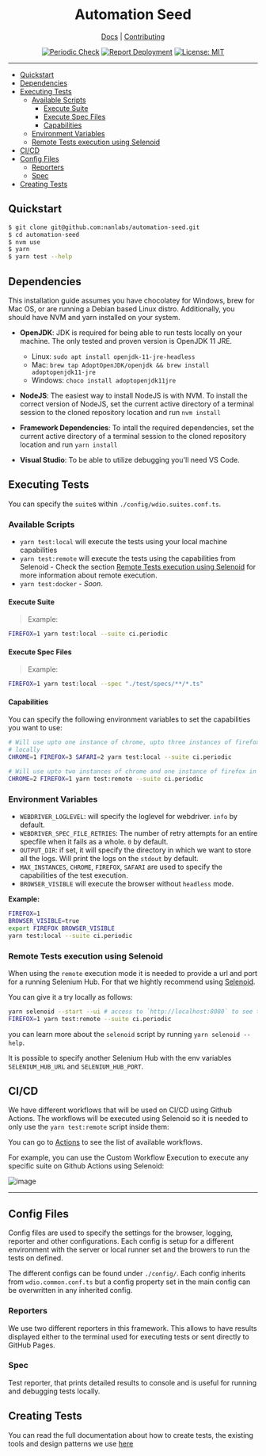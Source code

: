 <div align="center">
<h1>Automation Seed</h1>

[Docs](#) |
[Contributing](https://github.com/nanlabs/automation-seed/blob/main/CONTRIBUTING.md)

</div>
<div align="center">

[![Periodic Check][workflowbadge]][workflowurl]
[![Report Deployment][deploydocsbadge]][deploydocsurl]
[![License: MIT][licensebadge]][licenseurl]

</div>

---

- [Quickstart](#quickstart)
- [Dependencies](#dependencies)
- [Executing Tests](#executing-tests)
  - [Available Scripts](#available-scripts)
    - [Execute Suite](#execute-suite)
    - [Execute Spec Files](#execute-spec-files)
    - [Capabilities](#capabilities)
  - [Environment Variables](#environment-variables)
  - [Remote Tests execution using Selenoid](#remote-tests-execution-using-selenoid)
- [CI/CD](#cicd)
- [Config Files](#config-files)
  - [Reporters](#reporters)
  - [Spec](#spec)
- [Creating Tests](#creating-tests)

## Quickstart

```sh
$ git clone git@github.com:nanlabs/automation-seed.git
$ cd automation-seed
$ nvm use
$ yarn
$ yarn test --help
```

## Dependencies

This installation guide assumes you have chocolatey for Windows, brew for Mac OS, or are running a Debian based Linux distro. Additionally, you should have NVM and yarn installed on your system.

- **OpenJDK**: JDK is required for being able to run tests locally on your machine. The only tested and proven version is OpenJDK 11 JRE.

  - Linux: `sudo apt install openjdk-11-jre-headless`
  - Mac: `brew tap AdoptOpenJDK/openjdk && brew install adoptopenjdk11-jre`
  - Windows: `choco install adoptopenjdk11jre`

- **NodeJS**: The easiest way to install NodeJS is with NVM. To install the correct version of NodeJS, set the current active directory of a terminal session to the cloned repository location and run `nvm install`

- **Framework Dependencies**: To intall the required dependencies, set the current active directory of a terminal session to the cloned repository location and run `yarn install`

- **Visual Studio**: To be able to utilize debugging you'll need VS Code.

## Executing Tests

You can specify the `suite`s within `./config/wdio.suites.conf.ts`.

### Available Scripts

- `yarn test:local` will execute the tests using your local machine capabilities
- `yarn test:remote` will execute the tests using the capabilities from Selenoid - Check the section [Remote Tests execution using Selenoid](#remote-tests-execution-using-selenoid) for more information about remote execution.
- `yarn test:docker` - _Soon_.

#### Execute Suite

> Example:

```sh
FIREFOX=1 yarn test:local --suite ci.periodic
```

#### Execute Spec Files

> Example:

```sh
FIREFOX=1 yarn test:local --spec "./test/specs/**/*.ts"
```

#### Capabilities

You can specify the following environment variables to set the capabilities you want to use:

```sh
# Will use upto one instance of chrome, upto three instances of firefox and 2 instances of safari
# locally
CHROME=1 FIREFOX=3 SAFARI=2 yarn test:local --suite ci.periodic

# Will use upto two instances of chrome and one instance of firefox in the remote server
CHROME=2 FIREFOX=1 yarn test:remote --suite ci.periodic
```

### Environment Variables

- `WEBDRIVER_LOGLEVEL`: will specify the loglevel for webdriver. `info` by default.
- `WEBDRIVER_SPEC_FILE_RETRIES`: The number of retry attempts for an entire specfile when it fails as a whole. `0` by default.
- `OUTPUT_DIR`: if set, it will specify the directory in which we want to store all the logs. Will print the logs on the `stdout` by default.
- `MAX_INSTANCES`, `CHROME`, `FIREFOX`, `SAFARI` are used to specify the capabilities of the test execution.
- `BROWSER_VISIBLE` will execute the browser without `headless` mode.

**Example:**

```sh
FIREFOX=1
BROWSER_VISIBLE=true
export FIREFOX BROWSER_VISIBLE
yarn test:local --suite ci.periodic
```

### Remote Tests execution using Selenoid

When using the `remote` execution mode it is needed to provide a url and port for a running Selenium Hub. For that we hightly recommend using [Selenoid](https://github.com/aerokube/selenoid).

You can give it a try locally as follows:

```sh
yarn selenoid --start --ui # access to `http://localhost:8080` to see the Selenoid Dashboard
FIREFOX=1 yarn test:remote --suite ci.periodic
```

you can learn more about the `selenoid` script by running `yarn selenoid --help`.

It is possible to specify another Selenium Hub with the env variables `SELENIUM_HUB_URL` and `SELENIUM_HUB_PORT`.

## CI/CD

We have different workflows that will be used on CI/CD using Github Actions. The workflows will be executed using Selenoid so it is needed to only use the `yarn test:remote` script inside them:

You can go to [Actions](https://github.com/nanlabs/automation-seed/actions) to see the list of available workflows.

For example, you can use the Custom Workflow Execution to execute any specific suite on Github Actions using Selenoid:

![image](https://user-images.githubusercontent.com/17727170/170927815-498019e1-ef7b-4bba-8694-9a1c79805c45.png)

---

## Config Files

Config files are used to specify the settings for the browser, logging, reporter and other configurations. Each config is setup for a different environment with the server or local runner set and the browers to run the tests on defined.

The different configs can be found under `./config/`. Each config inherits from `wdio.common.conf.ts` but a config property set in the main config can be overwritten in any inherited config.

### Reporters

We use two different reporters in this framework. This allows to have results displayed either to the terminal used for executing tests or sent directly to GitHub Pages.

### Spec

Test reporter, that prints detailed results to console and is useful for running and debugging tests locally.

## Creating Tests

You can read the full documentation about how to create tests, the existing tools and design patterns we use [here](./TESTS_DESIGN.md)

[workflowbadge]: https://github.com/nanlabs/automation-seed/actions/workflows/periodic.yml/badge.svg
[deploydocsbadge]: https://github.com/nanlabs/automation-seed/actions/workflows/main.yml/badge.svg
[licensebadge]: https://img.shields.io/badge/License-MIT-blue.svg
[workflowurl]: https://github.com/nanlabs/automation-seed/actions/workflows/periodic.yml
[deploydocsurl]: https://github.com/nanlabs/automation-seed/actions/workflows/main.yml
[licenseurl]: https://github.com/nanlabs/automation-seed/blob/main/LICENSE
